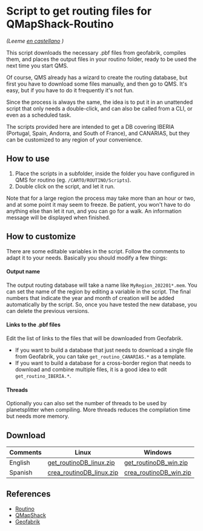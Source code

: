 # Script to get routing files for QMapShack-Routino

*(Leeme [en castellano](Leeme.md) )* 

This script downloads the necessary .pbf files from geofabrik, compiles them, and places the output files in your routino folder, ready to be used the next time you start QMS.

Of course, QMS already has a wizard to create the routing database, but first you have to download some files manually, and then go to QMS. It's easy, but if you have to do it frequently it's not fun. 

Since the process is always the same, the idea is to put it in an unattended script that only needs a double-click, and can also be called from a CLI, or even as a scheduled task.

The scripts provided here are intended to get a DB covering IBERIA (Portugal, Spain, Andorra, and South of France), and CANARIAS,  but they can be customized to any region of your convenience.


## How to use

1. Place the scripts in a subfolder, inside  the folder you have configured in QMS for routino (eg. `/CARTO/ROUTINO/Scripts`).
2. Double click on the script, and let it run.

 
Note that for a large region the process may take more than an hour or two, and at some point it may seem to freeze. Be patient, you won't have to do anything else than let it run, and you can go for a walk. An information message will be displayed when finished. 


## How to customize

There are some editable variables in the script. Follow the comments to adapt it to your needs. Basically you should modify a few things:

#### Output name

The output routing database will take a name like `MyRegion_202201*.mem`. You can set the name of the region by editing a variable in the script. The final numbers that indicate the year and month of creation will be added automatically by the script. So, once you have tested the new database, you can delete the previous versions.

#### Links to the .pbf files

Edit the list of links to the files that will be downloaded from Geofabrik.

- If you want to build a database that just needs to download a single file from Geofabrik, you can take `get_routino_CANARIAS.*` as a template.
- If you want to build a database for a cross-border region that needs to download and combine multiple files, it is a good idea to edit `get_routino_IBERIA.*`.

#### Threads
Optionally you can also set the number of threads to be used by planetsplitter when compiling. More threads reduces the compilation time but needs more memory.

## Download

|Comments|Linux|Windows
|---|---|---|
|English|[get_routinoDB_linux.zip](https://github.com/mitxel-m/get_routino_DB/releases/download/1.0/get_routinoDB_linux.zip)|[get_routinoDB_win.zip](https://github.com/mitxel-m/get_routino_DB/releases/download/1.0/get_routinoDB_win.zip)|
|Spanish|[crea_routinoDB_linux.zip](https://github.com/mitxel-m/get_routino_DB/releases/download/1.0/crea_routinoDB_linux.zip)|[crea_routinoDB_win.zip](https://github.com/mitxel-m/get_routino_DB/releases/download/1.0/crea_routinoDB_win.zip)|

## References
- [Routino](http://routino.org)
- [QMapShack](https://github.com/Maproom/qmapshack)
- [Geofabrik](http://download.geofabrik.de)